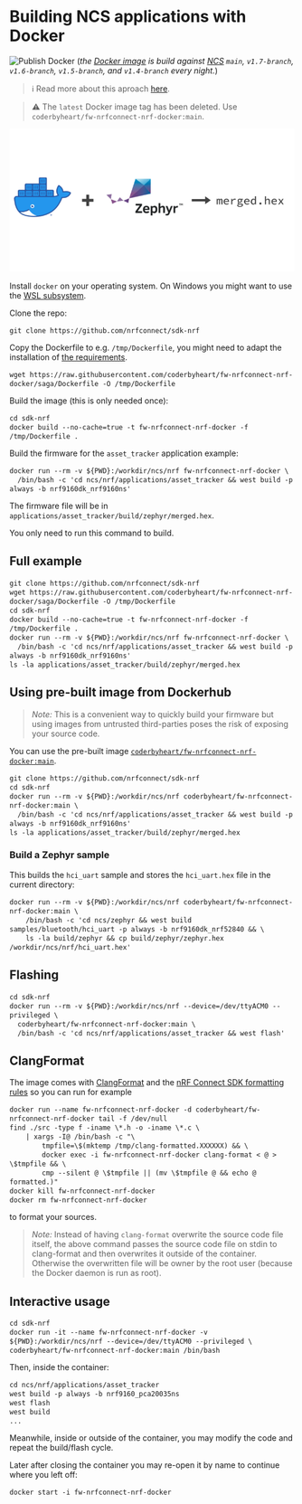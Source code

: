 # Building NCS applications with Docker

![Publish Docker](https://github.com/coderbyheart/fw-nrfconnect-nrf-docker/workflows/Publish%20Docker/badge.svg?branch=saga)
(_the [Docker image](https://hub.docker.com/r/coderbyheart/fw-nrfconnect-nrf-docker) is build against [NCS](https://github.com/nrfconnect/sdk-nrf) `main`, `v1.7-branch`, `v1.6-branch`, `v1.5-branch`, and `v1.4-branch` every night._)

> :information_source: Read more about this aproach [here](https://devzone.nordicsemi.com/nordic/nrf-connect-sdk-guides/b/getting-started/posts/build-ncs-application-firmware-images-using-docker).

> :warning: The `latest` Docker image tag has been deleted. Use `coderbyheart/fw-nrfconnect-nrf-docker:main`.

![Docker + Zephyr -> merged.hex](./diagram.png)

Install `docker` on your operating system. On Windows you might want to use the [WSL subsystem](https://docs.docker.com/docker-for-windows/wsl-tech-preview/).

Clone the repo:

    git clone https://github.com/nrfconnect/sdk-nrf

Copy the Dockerfile to e.g. `/tmp/Dockerfile`, you might need to adapt the installation of [the requirements](./Dockerfile#L48-L51).

    wget https://raw.githubusercontent.com/coderbyheart/fw-nrfconnect-nrf-docker/saga/Dockerfile -O /tmp/Dockerfile

Build the image (this is only needed once):

    cd sdk-nrf
    docker build --no-cache=true -t fw-nrfconnect-nrf-docker -f /tmp/Dockerfile .

Build the firmware for the `asset_tracker` application example:

    docker run --rm -v ${PWD}:/workdir/ncs/nrf fw-nrfconnect-nrf-docker \
      /bin/bash -c 'cd ncs/nrf/applications/asset_tracker && west build -p always -b nrf9160dk_nrf9160ns'

The firmware file will be in `applications/asset_tracker/build/zephyr/merged.hex`.

You only need to run this command to build.

## Full example

    git clone https://github.com/nrfconnect/sdk-nrf
    wget https://raw.githubusercontent.com/coderbyheart/fw-nrfconnect-nrf-docker/saga/Dockerfile -O /tmp/Dockerfile
    cd sdk-nrf
    docker build --no-cache=true -t fw-nrfconnect-nrf-docker -f /tmp/Dockerfile .
    docker run --rm -v ${PWD}:/workdir/ncs/nrf fw-nrfconnect-nrf-docker \
      /bin/bash -c 'cd ncs/nrf/applications/asset_tracker && west build -p always -b nrf9160dk_nrf9160ns'
    ls -la applications/asset_tracker/build/zephyr/merged.hex

## Using pre-built image from Dockerhub

> _Note:_ This is a convenient way to quickly build your firmware but using images from untrusted third-parties poses the risk of exposing your source code.

You can use the pre-built image [`coderbyheart/fw-nrfconnect-nrf-docker:main`](https://hub.docker.com/r/coderbyheart/fw-nrfconnect-nrf-docker).

    git clone https://github.com/nrfconnect/sdk-nrf
    cd sdk-nrf
    docker run --rm -v ${PWD}:/workdir/ncs/nrf coderbyheart/fw-nrfconnect-nrf-docker:main \
      /bin/bash -c 'cd ncs/nrf/applications/asset_tracker && west build -p always -b nrf9160dk_nrf9160ns'
    ls -la applications/asset_tracker/build/zephyr/merged.hex

### Build a Zephyr sample

This builds the `hci_uart` sample and stores the `hci_uart.hex` file in the current directory:

    docker run --rm -v ${PWD}:/workdir/ncs/nrf coderbyheart/fw-nrfconnect-nrf-docker:main \
        /bin/bash -c 'cd ncs/zephyr && west build samples/bluetooth/hci_uart -p always -b nrf9160dk_nrf52840 && \
        ls -la build/zephyr && cp build/zephyr/zephyr.hex /workdir/ncs/nrf/hci_uart.hex'

## Flashing

    cd sdk-nrf
    docker run --rm -v ${PWD}:/workdir/ncs/nrf --device=/dev/ttyACM0 --privileged \
      coderbyheart/fw-nrfconnect-nrf-docker:main \
      /bin/bash -c 'cd ncs/nrf/applications/asset_tracker && west flash'

## ClangFormat

The image comes with [ClangFormat](https://clang.llvm.org/docs/ClangFormat.html) and the [nRF Connect SDK formatting rules](https://github.com/nrfconnect/sdk-nrf/blob/main/.clang-format) so you can run for example

    docker run --name fw-nrfconnect-nrf-docker -d coderbyheart/fw-nrfconnect-nrf-docker tail -f /dev/null
    find ./src -type f -iname \*.h -o -iname \*.c \
        | xargs -I@ /bin/bash -c "\
            tmpfile=\$(mktemp /tmp/clang-formatted.XXXXXX) && \
            docker exec -i fw-nrfconnect-nrf-docker clang-format < @ > \$tmpfile && \
            cmp --silent @ \$tmpfile || (mv \$tmpfile @ && echo @ formatted.)"
    docker kill fw-nrfconnect-nrf-docker
    docker rm fw-nrfconnect-nrf-docker

to format your sources.

> _Note:_ Instead of having `clang-format` overwrite the source code file itself, the above command passes the source code file on stdin to clang-format and then overwrites it outside of the container. Otherwise the overwritten file will be owner by the root user (because the Docker daemon is run as root).

## Interactive usage

    cd sdk-nrf
    docker run -it --name fw-nrfconnect-nrf-docker -v ${PWD}:/workdir/ncs/nrf --device=/dev/ttyACM0 --privileged \
    coderbyheart/fw-nrfconnect-nrf-docker:main /bin/bash

Then, inside the container:

    cd ncs/nrf/applications/asset_tracker
    west build -p always -b nrf9160_pca20035ns
    west flash
    west build
    ...

Meanwhile, inside or outside of the container, you may modify the code and repeat the build/flash cycle.

Later after closing the container you may re-open it by name to continue where you left off:

    docker start -i fw-nrfconnect-nrf-docker
